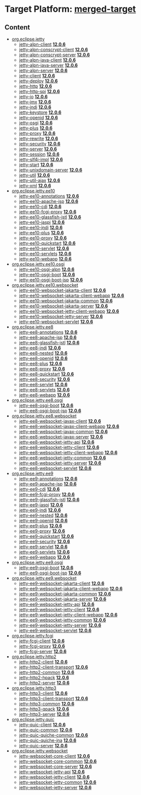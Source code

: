 # Target Platform: [merged-target](https://github.com/eclipse-orbit/orbit-simrel/blob/main/maven-jetty/tp/MavenJetty.target)

## Content
 - [org.eclipse.jetty](https://repo1.maven.org/maven2/org/eclipse/jetty/)
    - [jetty-alpn-client](https://repo1.maven.org/maven2/org/eclipse/jetty/jetty-alpn-client/) **[12.0.6](https://repo1.maven.org/maven2/org/eclipse/jetty/jetty-alpn-client/12.0.6)**
    - [jetty-alpn-conscrypt-client](https://repo1.maven.org/maven2/org/eclipse/jetty/jetty-alpn-conscrypt-client/) **[12.0.6](https://repo1.maven.org/maven2/org/eclipse/jetty/jetty-alpn-conscrypt-client/12.0.6)**
    - [jetty-alpn-conscrypt-server](https://repo1.maven.org/maven2/org/eclipse/jetty/jetty-alpn-conscrypt-server/) **[12.0.6](https://repo1.maven.org/maven2/org/eclipse/jetty/jetty-alpn-conscrypt-server/12.0.6)**
    - [jetty-alpn-java-client](https://repo1.maven.org/maven2/org/eclipse/jetty/jetty-alpn-java-client/) **[12.0.6](https://repo1.maven.org/maven2/org/eclipse/jetty/jetty-alpn-java-client/12.0.6)**
    - [jetty-alpn-java-server](https://repo1.maven.org/maven2/org/eclipse/jetty/jetty-alpn-java-server/) **[12.0.6](https://repo1.maven.org/maven2/org/eclipse/jetty/jetty-alpn-java-server/12.0.6)**
    - [jetty-alpn-server](https://repo1.maven.org/maven2/org/eclipse/jetty/jetty-alpn-server/) **[12.0.6](https://repo1.maven.org/maven2/org/eclipse/jetty/jetty-alpn-server/12.0.6)**
    - [jetty-client](https://repo1.maven.org/maven2/org/eclipse/jetty/jetty-client/) **[12.0.6](https://repo1.maven.org/maven2/org/eclipse/jetty/jetty-client/12.0.6)**
    - [jetty-deploy](https://repo1.maven.org/maven2/org/eclipse/jetty/jetty-deploy/) **[12.0.6](https://repo1.maven.org/maven2/org/eclipse/jetty/jetty-deploy/12.0.6)**
    - [jetty-http](https://repo1.maven.org/maven2/org/eclipse/jetty/jetty-http/) **[12.0.6](https://repo1.maven.org/maven2/org/eclipse/jetty/jetty-http/12.0.6)**
    - [jetty-http-spi](https://repo1.maven.org/maven2/org/eclipse/jetty/jetty-http-spi/) **[12.0.6](https://repo1.maven.org/maven2/org/eclipse/jetty/jetty-http-spi/12.0.6)**
    - [jetty-io](https://repo1.maven.org/maven2/org/eclipse/jetty/jetty-io/) **[12.0.6](https://repo1.maven.org/maven2/org/eclipse/jetty/jetty-io/12.0.6)**
    - [jetty-jmx](https://repo1.maven.org/maven2/org/eclipse/jetty/jetty-jmx/) **[12.0.6](https://repo1.maven.org/maven2/org/eclipse/jetty/jetty-jmx/12.0.6)**
    - [jetty-jndi](https://repo1.maven.org/maven2/org/eclipse/jetty/jetty-jndi/) **[12.0.6](https://repo1.maven.org/maven2/org/eclipse/jetty/jetty-jndi/12.0.6)**
    - [jetty-keystore](https://repo1.maven.org/maven2/org/eclipse/jetty/jetty-keystore/) **[12.0.6](https://repo1.maven.org/maven2/org/eclipse/jetty/jetty-keystore/12.0.6)**
    - [jetty-openid](https://repo1.maven.org/maven2/org/eclipse/jetty/jetty-openid/) **[12.0.6](https://repo1.maven.org/maven2/org/eclipse/jetty/jetty-openid/12.0.6)**
    - [jetty-osgi](https://repo1.maven.org/maven2/org/eclipse/jetty/jetty-osgi/) **[12.0.6](https://repo1.maven.org/maven2/org/eclipse/jetty/jetty-osgi/12.0.6)**
    - [jetty-plus](https://repo1.maven.org/maven2/org/eclipse/jetty/jetty-plus/) **[12.0.6](https://repo1.maven.org/maven2/org/eclipse/jetty/jetty-plus/12.0.6)**
    - [jetty-proxy](https://repo1.maven.org/maven2/org/eclipse/jetty/jetty-proxy/) **[12.0.6](https://repo1.maven.org/maven2/org/eclipse/jetty/jetty-proxy/12.0.6)**
    - [jetty-rewrite](https://repo1.maven.org/maven2/org/eclipse/jetty/jetty-rewrite/) **[12.0.6](https://repo1.maven.org/maven2/org/eclipse/jetty/jetty-rewrite/12.0.6)**
    - [jetty-security](https://repo1.maven.org/maven2/org/eclipse/jetty/jetty-security/) **[12.0.6](https://repo1.maven.org/maven2/org/eclipse/jetty/jetty-security/12.0.6)**
    - [jetty-server](https://repo1.maven.org/maven2/org/eclipse/jetty/jetty-server/) **[12.0.6](https://repo1.maven.org/maven2/org/eclipse/jetty/jetty-server/12.0.6)**
    - [jetty-session](https://repo1.maven.org/maven2/org/eclipse/jetty/jetty-session/) **[12.0.6](https://repo1.maven.org/maven2/org/eclipse/jetty/jetty-session/12.0.6)**
    - [jetty-slf4j-impl](https://repo1.maven.org/maven2/org/eclipse/jetty/jetty-slf4j-impl/) **[12.0.6](https://repo1.maven.org/maven2/org/eclipse/jetty/jetty-slf4j-impl/12.0.6)**
    - [jetty-start](https://repo1.maven.org/maven2/org/eclipse/jetty/jetty-start/) **[12.0.6](https://repo1.maven.org/maven2/org/eclipse/jetty/jetty-start/12.0.6)**
    - [jetty-unixdomain-server](https://repo1.maven.org/maven2/org/eclipse/jetty/jetty-unixdomain-server/) **[12.0.6](https://repo1.maven.org/maven2/org/eclipse/jetty/jetty-unixdomain-server/12.0.6)**
    - [jetty-util](https://repo1.maven.org/maven2/org/eclipse/jetty/jetty-util/) **[12.0.6](https://repo1.maven.org/maven2/org/eclipse/jetty/jetty-util/12.0.6)**
    - [jetty-util-ajax](https://repo1.maven.org/maven2/org/eclipse/jetty/jetty-util-ajax/) **[12.0.6](https://repo1.maven.org/maven2/org/eclipse/jetty/jetty-util-ajax/12.0.6)**
    - [jetty-xml](https://repo1.maven.org/maven2/org/eclipse/jetty/jetty-xml/) **[12.0.6](https://repo1.maven.org/maven2/org/eclipse/jetty/jetty-xml/12.0.6)**
 - [org.eclipse.jetty.ee10](https://repo1.maven.org/maven2/org/eclipse/jetty/ee10/)
    - [jetty-ee10-annotations](https://repo1.maven.org/maven2/org/eclipse/jetty/ee10/jetty-ee10-annotations/) **[12.0.6](https://repo1.maven.org/maven2/org/eclipse/jetty/ee10/jetty-ee10-annotations/12.0.6)**
    - [jetty-ee10-apache-jsp](https://repo1.maven.org/maven2/org/eclipse/jetty/ee10/jetty-ee10-apache-jsp/) **[12.0.6](https://repo1.maven.org/maven2/org/eclipse/jetty/ee10/jetty-ee10-apache-jsp/12.0.6)**
    - [jetty-ee10-cdi](https://repo1.maven.org/maven2/org/eclipse/jetty/ee10/jetty-ee10-cdi/) **[12.0.6](https://repo1.maven.org/maven2/org/eclipse/jetty/ee10/jetty-ee10-cdi/12.0.6)**
    - [jetty-ee10-fcgi-proxy](https://repo1.maven.org/maven2/org/eclipse/jetty/ee10/jetty-ee10-fcgi-proxy/) **[12.0.6](https://repo1.maven.org/maven2/org/eclipse/jetty/ee10/jetty-ee10-fcgi-proxy/12.0.6)**
    - [jetty-ee10-glassfish-jstl](https://repo1.maven.org/maven2/org/eclipse/jetty/ee10/jetty-ee10-glassfish-jstl/) **[12.0.6](https://repo1.maven.org/maven2/org/eclipse/jetty/ee10/jetty-ee10-glassfish-jstl/12.0.6)**
    - [jetty-ee10-jaspi](https://repo1.maven.org/maven2/org/eclipse/jetty/ee10/jetty-ee10-jaspi/) **[12.0.6](https://repo1.maven.org/maven2/org/eclipse/jetty/ee10/jetty-ee10-jaspi/12.0.6)**
    - [jetty-ee10-jndi](https://repo1.maven.org/maven2/org/eclipse/jetty/ee10/jetty-ee10-jndi/) **[12.0.6](https://repo1.maven.org/maven2/org/eclipse/jetty/ee10/jetty-ee10-jndi/12.0.6)**
    - [jetty-ee10-plus](https://repo1.maven.org/maven2/org/eclipse/jetty/ee10/jetty-ee10-plus/) **[12.0.6](https://repo1.maven.org/maven2/org/eclipse/jetty/ee10/jetty-ee10-plus/12.0.6)**
    - [jetty-ee10-proxy](https://repo1.maven.org/maven2/org/eclipse/jetty/ee10/jetty-ee10-proxy/) **[12.0.6](https://repo1.maven.org/maven2/org/eclipse/jetty/ee10/jetty-ee10-proxy/12.0.6)**
    - [jetty-ee10-quickstart](https://repo1.maven.org/maven2/org/eclipse/jetty/ee10/jetty-ee10-quickstart/) **[12.0.6](https://repo1.maven.org/maven2/org/eclipse/jetty/ee10/jetty-ee10-quickstart/12.0.6)**
    - [jetty-ee10-servlet](https://repo1.maven.org/maven2/org/eclipse/jetty/ee10/jetty-ee10-servlet/) **[12.0.6](https://repo1.maven.org/maven2/org/eclipse/jetty/ee10/jetty-ee10-servlet/12.0.6)**
    - [jetty-ee10-servlets](https://repo1.maven.org/maven2/org/eclipse/jetty/ee10/jetty-ee10-servlets/) **[12.0.6](https://repo1.maven.org/maven2/org/eclipse/jetty/ee10/jetty-ee10-servlets/12.0.6)**
    - [jetty-ee10-webapp](https://repo1.maven.org/maven2/org/eclipse/jetty/ee10/jetty-ee10-webapp/) **[12.0.6](https://repo1.maven.org/maven2/org/eclipse/jetty/ee10/jetty-ee10-webapp/12.0.6)**
 - [org.eclipse.jetty.ee10.osgi](https://repo1.maven.org/maven2/org/eclipse/jetty/ee10/osgi/)
    - [jetty-ee10-osgi-alpn](https://repo1.maven.org/maven2/org/eclipse/jetty/ee10/osgi/jetty-ee10-osgi-alpn/) **[12.0.6](https://repo1.maven.org/maven2/org/eclipse/jetty/ee10/osgi/jetty-ee10-osgi-alpn/12.0.6)**
    - [jetty-ee10-osgi-boot](https://repo1.maven.org/maven2/org/eclipse/jetty/ee10/osgi/jetty-ee10-osgi-boot/) **[12.0.6](https://repo1.maven.org/maven2/org/eclipse/jetty/ee10/osgi/jetty-ee10-osgi-boot/12.0.6)**
    - [jetty-ee10-osgi-boot-jsp](https://repo1.maven.org/maven2/org/eclipse/jetty/ee10/osgi/jetty-ee10-osgi-boot-jsp/) **[12.0.6](https://repo1.maven.org/maven2/org/eclipse/jetty/ee10/osgi/jetty-ee10-osgi-boot-jsp/12.0.6)**
 - [org.eclipse.jetty.ee10.websocket](https://repo1.maven.org/maven2/org/eclipse/jetty/ee10/websocket/)
    - [jetty-ee10-websocket-jakarta-client](https://repo1.maven.org/maven2/org/eclipse/jetty/ee10/websocket/jetty-ee10-websocket-jakarta-client/) **[12.0.6](https://repo1.maven.org/maven2/org/eclipse/jetty/ee10/websocket/jetty-ee10-websocket-jakarta-client/12.0.6)**
    - [jetty-ee10-websocket-jakarta-client-webapp](https://repo1.maven.org/maven2/org/eclipse/jetty/ee10/websocket/jetty-ee10-websocket-jakarta-client-webapp/) **[12.0.6](https://repo1.maven.org/maven2/org/eclipse/jetty/ee10/websocket/jetty-ee10-websocket-jakarta-client-webapp/12.0.6)**
    - [jetty-ee10-websocket-jakarta-common](https://repo1.maven.org/maven2/org/eclipse/jetty/ee10/websocket/jetty-ee10-websocket-jakarta-common/) **[12.0.6](https://repo1.maven.org/maven2/org/eclipse/jetty/ee10/websocket/jetty-ee10-websocket-jakarta-common/12.0.6)**
    - [jetty-ee10-websocket-jakarta-server](https://repo1.maven.org/maven2/org/eclipse/jetty/ee10/websocket/jetty-ee10-websocket-jakarta-server/) **[12.0.6](https://repo1.maven.org/maven2/org/eclipse/jetty/ee10/websocket/jetty-ee10-websocket-jakarta-server/12.0.6)**
    - [jetty-ee10-websocket-jetty-client-webapp](https://repo1.maven.org/maven2/org/eclipse/jetty/ee10/websocket/jetty-ee10-websocket-jetty-client-webapp/) **[12.0.6](https://repo1.maven.org/maven2/org/eclipse/jetty/ee10/websocket/jetty-ee10-websocket-jetty-client-webapp/12.0.6)**
    - [jetty-ee10-websocket-jetty-server](https://repo1.maven.org/maven2/org/eclipse/jetty/ee10/websocket/jetty-ee10-websocket-jetty-server/) **[12.0.6](https://repo1.maven.org/maven2/org/eclipse/jetty/ee10/websocket/jetty-ee10-websocket-jetty-server/12.0.6)**
    - [jetty-ee10-websocket-servlet](https://repo1.maven.org/maven2/org/eclipse/jetty/ee10/websocket/jetty-ee10-websocket-servlet/) **[12.0.6](https://repo1.maven.org/maven2/org/eclipse/jetty/ee10/websocket/jetty-ee10-websocket-servlet/12.0.6)**
 - [org.eclipse.jetty.ee8](https://repo1.maven.org/maven2/org/eclipse/jetty/ee8/)
    - [jetty-ee8-annotations](https://repo1.maven.org/maven2/org/eclipse/jetty/ee8/jetty-ee8-annotations/) **[12.0.6](https://repo1.maven.org/maven2/org/eclipse/jetty/ee8/jetty-ee8-annotations/12.0.6)**
    - [jetty-ee8-apache-jsp](https://repo1.maven.org/maven2/org/eclipse/jetty/ee8/jetty-ee8-apache-jsp/) **[12.0.6](https://repo1.maven.org/maven2/org/eclipse/jetty/ee8/jetty-ee8-apache-jsp/12.0.6)**
    - [jetty-ee8-glassfish-jstl](https://repo1.maven.org/maven2/org/eclipse/jetty/ee8/jetty-ee8-glassfish-jstl/) **[12.0.6](https://repo1.maven.org/maven2/org/eclipse/jetty/ee8/jetty-ee8-glassfish-jstl/12.0.6)**
    - [jetty-ee8-jndi](https://repo1.maven.org/maven2/org/eclipse/jetty/ee8/jetty-ee8-jndi/) **[12.0.6](https://repo1.maven.org/maven2/org/eclipse/jetty/ee8/jetty-ee8-jndi/12.0.6)**
    - [jetty-ee8-nested](https://repo1.maven.org/maven2/org/eclipse/jetty/ee8/jetty-ee8-nested/) **[12.0.6](https://repo1.maven.org/maven2/org/eclipse/jetty/ee8/jetty-ee8-nested/12.0.6)**
    - [jetty-ee8-openid](https://repo1.maven.org/maven2/org/eclipse/jetty/ee8/jetty-ee8-openid/) **[12.0.6](https://repo1.maven.org/maven2/org/eclipse/jetty/ee8/jetty-ee8-openid/12.0.6)**
    - [jetty-ee8-plus](https://repo1.maven.org/maven2/org/eclipse/jetty/ee8/jetty-ee8-plus/) **[12.0.6](https://repo1.maven.org/maven2/org/eclipse/jetty/ee8/jetty-ee8-plus/12.0.6)**
    - [jetty-ee8-proxy](https://repo1.maven.org/maven2/org/eclipse/jetty/ee8/jetty-ee8-proxy/) **[12.0.6](https://repo1.maven.org/maven2/org/eclipse/jetty/ee8/jetty-ee8-proxy/12.0.6)**
    - [jetty-ee8-quickstart](https://repo1.maven.org/maven2/org/eclipse/jetty/ee8/jetty-ee8-quickstart/) **[12.0.6](https://repo1.maven.org/maven2/org/eclipse/jetty/ee8/jetty-ee8-quickstart/12.0.6)**
    - [jetty-ee8-security](https://repo1.maven.org/maven2/org/eclipse/jetty/ee8/jetty-ee8-security/) **[12.0.6](https://repo1.maven.org/maven2/org/eclipse/jetty/ee8/jetty-ee8-security/12.0.6)**
    - [jetty-ee8-servlet](https://repo1.maven.org/maven2/org/eclipse/jetty/ee8/jetty-ee8-servlet/) **[12.0.6](https://repo1.maven.org/maven2/org/eclipse/jetty/ee8/jetty-ee8-servlet/12.0.6)**
    - [jetty-ee8-servlets](https://repo1.maven.org/maven2/org/eclipse/jetty/ee8/jetty-ee8-servlets/) **[12.0.6](https://repo1.maven.org/maven2/org/eclipse/jetty/ee8/jetty-ee8-servlets/12.0.6)**
    - [jetty-ee8-webapp](https://repo1.maven.org/maven2/org/eclipse/jetty/ee8/jetty-ee8-webapp/) **[12.0.6](https://repo1.maven.org/maven2/org/eclipse/jetty/ee8/jetty-ee8-webapp/12.0.6)**
 - [org.eclipse.jetty.ee8.osgi](https://repo1.maven.org/maven2/org/eclipse/jetty/ee8/osgi/)
    - [jetty-ee8-osgi-boot](https://repo1.maven.org/maven2/org/eclipse/jetty/ee8/osgi/jetty-ee8-osgi-boot/) **[12.0.6](https://repo1.maven.org/maven2/org/eclipse/jetty/ee8/osgi/jetty-ee8-osgi-boot/12.0.6)**
    - [jetty-ee8-osgi-boot-jsp](https://repo1.maven.org/maven2/org/eclipse/jetty/ee8/osgi/jetty-ee8-osgi-boot-jsp/) **[12.0.6](https://repo1.maven.org/maven2/org/eclipse/jetty/ee8/osgi/jetty-ee8-osgi-boot-jsp/12.0.6)**
 - [org.eclipse.jetty.ee8.websocket](https://repo1.maven.org/maven2/org/eclipse/jetty/ee8/websocket/)
    - [jetty-ee8-websocket-javax-client](https://repo1.maven.org/maven2/org/eclipse/jetty/ee8/websocket/jetty-ee8-websocket-javax-client/) **[12.0.6](https://repo1.maven.org/maven2/org/eclipse/jetty/ee8/websocket/jetty-ee8-websocket-javax-client/12.0.6)**
    - [jetty-ee8-websocket-javax-client-webapp](https://repo1.maven.org/maven2/org/eclipse/jetty/ee8/websocket/jetty-ee8-websocket-javax-client-webapp/) **[12.0.6](https://repo1.maven.org/maven2/org/eclipse/jetty/ee8/websocket/jetty-ee8-websocket-javax-client-webapp/12.0.6)**
    - [jetty-ee8-websocket-javax-common](https://repo1.maven.org/maven2/org/eclipse/jetty/ee8/websocket/jetty-ee8-websocket-javax-common/) **[12.0.6](https://repo1.maven.org/maven2/org/eclipse/jetty/ee8/websocket/jetty-ee8-websocket-javax-common/12.0.6)**
    - [jetty-ee8-websocket-javax-server](https://repo1.maven.org/maven2/org/eclipse/jetty/ee8/websocket/jetty-ee8-websocket-javax-server/) **[12.0.6](https://repo1.maven.org/maven2/org/eclipse/jetty/ee8/websocket/jetty-ee8-websocket-javax-server/12.0.6)**
    - [jetty-ee8-websocket-jetty-api](https://repo1.maven.org/maven2/org/eclipse/jetty/ee8/websocket/jetty-ee8-websocket-jetty-api/) **[12.0.6](https://repo1.maven.org/maven2/org/eclipse/jetty/ee8/websocket/jetty-ee8-websocket-jetty-api/12.0.6)**
    - [jetty-ee8-websocket-jetty-client](https://repo1.maven.org/maven2/org/eclipse/jetty/ee8/websocket/jetty-ee8-websocket-jetty-client/) **[12.0.6](https://repo1.maven.org/maven2/org/eclipse/jetty/ee8/websocket/jetty-ee8-websocket-jetty-client/12.0.6)**
    - [jetty-ee8-websocket-jetty-client-webapp](https://repo1.maven.org/maven2/org/eclipse/jetty/ee8/websocket/jetty-ee8-websocket-jetty-client-webapp/) **[12.0.6](https://repo1.maven.org/maven2/org/eclipse/jetty/ee8/websocket/jetty-ee8-websocket-jetty-client-webapp/12.0.6)**
    - [jetty-ee8-websocket-jetty-common](https://repo1.maven.org/maven2/org/eclipse/jetty/ee8/websocket/jetty-ee8-websocket-jetty-common/) **[12.0.6](https://repo1.maven.org/maven2/org/eclipse/jetty/ee8/websocket/jetty-ee8-websocket-jetty-common/12.0.6)**
    - [jetty-ee8-websocket-jetty-server](https://repo1.maven.org/maven2/org/eclipse/jetty/ee8/websocket/jetty-ee8-websocket-jetty-server/) **[12.0.6](https://repo1.maven.org/maven2/org/eclipse/jetty/ee8/websocket/jetty-ee8-websocket-jetty-server/12.0.6)**
    - [jetty-ee8-websocket-servlet](https://repo1.maven.org/maven2/org/eclipse/jetty/ee8/websocket/jetty-ee8-websocket-servlet/) **[12.0.6](https://repo1.maven.org/maven2/org/eclipse/jetty/ee8/websocket/jetty-ee8-websocket-servlet/12.0.6)**
 - [org.eclipse.jetty.ee9](https://repo1.maven.org/maven2/org/eclipse/jetty/ee9/)
    - [jetty-ee9-annotations](https://repo1.maven.org/maven2/org/eclipse/jetty/ee9/jetty-ee9-annotations/) **[12.0.6](https://repo1.maven.org/maven2/org/eclipse/jetty/ee9/jetty-ee9-annotations/12.0.6)**
    - [jetty-ee9-apache-jsp](https://repo1.maven.org/maven2/org/eclipse/jetty/ee9/jetty-ee9-apache-jsp/) **[12.0.6](https://repo1.maven.org/maven2/org/eclipse/jetty/ee9/jetty-ee9-apache-jsp/12.0.6)**
    - [jetty-ee9-cdi](https://repo1.maven.org/maven2/org/eclipse/jetty/ee9/jetty-ee9-cdi/) **[12.0.6](https://repo1.maven.org/maven2/org/eclipse/jetty/ee9/jetty-ee9-cdi/12.0.6)**
    - [jetty-ee9-fcgi-proxy](https://repo1.maven.org/maven2/org/eclipse/jetty/ee9/jetty-ee9-fcgi-proxy/) **[12.0.6](https://repo1.maven.org/maven2/org/eclipse/jetty/ee9/jetty-ee9-fcgi-proxy/12.0.6)**
    - [jetty-ee9-glassfish-jstl](https://repo1.maven.org/maven2/org/eclipse/jetty/ee9/jetty-ee9-glassfish-jstl/) **[12.0.6](https://repo1.maven.org/maven2/org/eclipse/jetty/ee9/jetty-ee9-glassfish-jstl/12.0.6)**
    - [jetty-ee9-jaspi](https://repo1.maven.org/maven2/org/eclipse/jetty/ee9/jetty-ee9-jaspi/) **[12.0.6](https://repo1.maven.org/maven2/org/eclipse/jetty/ee9/jetty-ee9-jaspi/12.0.6)**
    - [jetty-ee9-jndi](https://repo1.maven.org/maven2/org/eclipse/jetty/ee9/jetty-ee9-jndi/) **[12.0.6](https://repo1.maven.org/maven2/org/eclipse/jetty/ee9/jetty-ee9-jndi/12.0.6)**
    - [jetty-ee9-nested](https://repo1.maven.org/maven2/org/eclipse/jetty/ee9/jetty-ee9-nested/) **[12.0.6](https://repo1.maven.org/maven2/org/eclipse/jetty/ee9/jetty-ee9-nested/12.0.6)**
    - [jetty-ee9-openid](https://repo1.maven.org/maven2/org/eclipse/jetty/ee9/jetty-ee9-openid/) **[12.0.6](https://repo1.maven.org/maven2/org/eclipse/jetty/ee9/jetty-ee9-openid/12.0.6)**
    - [jetty-ee9-plus](https://repo1.maven.org/maven2/org/eclipse/jetty/ee9/jetty-ee9-plus/) **[12.0.6](https://repo1.maven.org/maven2/org/eclipse/jetty/ee9/jetty-ee9-plus/12.0.6)**
    - [jetty-ee9-proxy](https://repo1.maven.org/maven2/org/eclipse/jetty/ee9/jetty-ee9-proxy/) **[12.0.6](https://repo1.maven.org/maven2/org/eclipse/jetty/ee9/jetty-ee9-proxy/12.0.6)**
    - [jetty-ee9-quickstart](https://repo1.maven.org/maven2/org/eclipse/jetty/ee9/jetty-ee9-quickstart/) **[12.0.6](https://repo1.maven.org/maven2/org/eclipse/jetty/ee9/jetty-ee9-quickstart/12.0.6)**
    - [jetty-ee9-security](https://repo1.maven.org/maven2/org/eclipse/jetty/ee9/jetty-ee9-security/) **[12.0.6](https://repo1.maven.org/maven2/org/eclipse/jetty/ee9/jetty-ee9-security/12.0.6)**
    - [jetty-ee9-servlet](https://repo1.maven.org/maven2/org/eclipse/jetty/ee9/jetty-ee9-servlet/) **[12.0.6](https://repo1.maven.org/maven2/org/eclipse/jetty/ee9/jetty-ee9-servlet/12.0.6)**
    - [jetty-ee9-servlets](https://repo1.maven.org/maven2/org/eclipse/jetty/ee9/jetty-ee9-servlets/) **[12.0.6](https://repo1.maven.org/maven2/org/eclipse/jetty/ee9/jetty-ee9-servlets/12.0.6)**
    - [jetty-ee9-webapp](https://repo1.maven.org/maven2/org/eclipse/jetty/ee9/jetty-ee9-webapp/) **[12.0.6](https://repo1.maven.org/maven2/org/eclipse/jetty/ee9/jetty-ee9-webapp/12.0.6)**
 - [org.eclipse.jetty.ee9.osgi](https://repo1.maven.org/maven2/org/eclipse/jetty/ee9/osgi/)
    - [jetty-ee9-osgi-boot](https://repo1.maven.org/maven2/org/eclipse/jetty/ee9/osgi/jetty-ee9-osgi-boot/) **[12.0.6](https://repo1.maven.org/maven2/org/eclipse/jetty/ee9/osgi/jetty-ee9-osgi-boot/12.0.6)**
    - [jetty-ee9-osgi-boot-jsp](https://repo1.maven.org/maven2/org/eclipse/jetty/ee9/osgi/jetty-ee9-osgi-boot-jsp/) **[12.0.6](https://repo1.maven.org/maven2/org/eclipse/jetty/ee9/osgi/jetty-ee9-osgi-boot-jsp/12.0.6)**
 - [org.eclipse.jetty.ee9.websocket](https://repo1.maven.org/maven2/org/eclipse/jetty/ee9/websocket/)
    - [jetty-ee9-websocket-jakarta-client](https://repo1.maven.org/maven2/org/eclipse/jetty/ee9/websocket/jetty-ee9-websocket-jakarta-client/) **[12.0.6](https://repo1.maven.org/maven2/org/eclipse/jetty/ee9/websocket/jetty-ee9-websocket-jakarta-client/12.0.6)**
    - [jetty-ee9-websocket-jakarta-client-webapp](https://repo1.maven.org/maven2/org/eclipse/jetty/ee9/websocket/jetty-ee9-websocket-jakarta-client-webapp/) **[12.0.6](https://repo1.maven.org/maven2/org/eclipse/jetty/ee9/websocket/jetty-ee9-websocket-jakarta-client-webapp/12.0.6)**
    - [jetty-ee9-websocket-jakarta-common](https://repo1.maven.org/maven2/org/eclipse/jetty/ee9/websocket/jetty-ee9-websocket-jakarta-common/) **[12.0.6](https://repo1.maven.org/maven2/org/eclipse/jetty/ee9/websocket/jetty-ee9-websocket-jakarta-common/12.0.6)**
    - [jetty-ee9-websocket-jakarta-server](https://repo1.maven.org/maven2/org/eclipse/jetty/ee9/websocket/jetty-ee9-websocket-jakarta-server/) **[12.0.6](https://repo1.maven.org/maven2/org/eclipse/jetty/ee9/websocket/jetty-ee9-websocket-jakarta-server/12.0.6)**
    - [jetty-ee9-websocket-jetty-api](https://repo1.maven.org/maven2/org/eclipse/jetty/ee9/websocket/jetty-ee9-websocket-jetty-api/) **[12.0.6](https://repo1.maven.org/maven2/org/eclipse/jetty/ee9/websocket/jetty-ee9-websocket-jetty-api/12.0.6)**
    - [jetty-ee9-websocket-jetty-client](https://repo1.maven.org/maven2/org/eclipse/jetty/ee9/websocket/jetty-ee9-websocket-jetty-client/) **[12.0.6](https://repo1.maven.org/maven2/org/eclipse/jetty/ee9/websocket/jetty-ee9-websocket-jetty-client/12.0.6)**
    - [jetty-ee9-websocket-jetty-client-webapp](https://repo1.maven.org/maven2/org/eclipse/jetty/ee9/websocket/jetty-ee9-websocket-jetty-client-webapp/) **[12.0.6](https://repo1.maven.org/maven2/org/eclipse/jetty/ee9/websocket/jetty-ee9-websocket-jetty-client-webapp/12.0.6)**
    - [jetty-ee9-websocket-jetty-common](https://repo1.maven.org/maven2/org/eclipse/jetty/ee9/websocket/jetty-ee9-websocket-jetty-common/) **[12.0.6](https://repo1.maven.org/maven2/org/eclipse/jetty/ee9/websocket/jetty-ee9-websocket-jetty-common/12.0.6)**
    - [jetty-ee9-websocket-jetty-server](https://repo1.maven.org/maven2/org/eclipse/jetty/ee9/websocket/jetty-ee9-websocket-jetty-server/) **[12.0.6](https://repo1.maven.org/maven2/org/eclipse/jetty/ee9/websocket/jetty-ee9-websocket-jetty-server/12.0.6)**
    - [jetty-ee9-websocket-servlet](https://repo1.maven.org/maven2/org/eclipse/jetty/ee9/websocket/jetty-ee9-websocket-servlet/) **[12.0.6](https://repo1.maven.org/maven2/org/eclipse/jetty/ee9/websocket/jetty-ee9-websocket-servlet/12.0.6)**
 - [org.eclipse.jetty.fcgi](https://repo1.maven.org/maven2/org/eclipse/jetty/fcgi/)
    - [jetty-fcgi-client](https://repo1.maven.org/maven2/org/eclipse/jetty/fcgi/jetty-fcgi-client/) **[12.0.6](https://repo1.maven.org/maven2/org/eclipse/jetty/fcgi/jetty-fcgi-client/12.0.6)**
    - [jetty-fcgi-proxy](https://repo1.maven.org/maven2/org/eclipse/jetty/fcgi/jetty-fcgi-proxy/) **[12.0.6](https://repo1.maven.org/maven2/org/eclipse/jetty/fcgi/jetty-fcgi-proxy/12.0.6)**
    - [jetty-fcgi-server](https://repo1.maven.org/maven2/org/eclipse/jetty/fcgi/jetty-fcgi-server/) **[12.0.6](https://repo1.maven.org/maven2/org/eclipse/jetty/fcgi/jetty-fcgi-server/12.0.6)**
 - [org.eclipse.jetty.http2](https://repo1.maven.org/maven2/org/eclipse/jetty/http2/)
    - [jetty-http2-client](https://repo1.maven.org/maven2/org/eclipse/jetty/http2/jetty-http2-client/) **[12.0.6](https://repo1.maven.org/maven2/org/eclipse/jetty/http2/jetty-http2-client/12.0.6)**
    - [jetty-http2-client-transport](https://repo1.maven.org/maven2/org/eclipse/jetty/http2/jetty-http2-client-transport/) **[12.0.6](https://repo1.maven.org/maven2/org/eclipse/jetty/http2/jetty-http2-client-transport/12.0.6)**
    - [jetty-http2-common](https://repo1.maven.org/maven2/org/eclipse/jetty/http2/jetty-http2-common/) **[12.0.6](https://repo1.maven.org/maven2/org/eclipse/jetty/http2/jetty-http2-common/12.0.6)**
    - [jetty-http2-hpack](https://repo1.maven.org/maven2/org/eclipse/jetty/http2/jetty-http2-hpack/) **[12.0.6](https://repo1.maven.org/maven2/org/eclipse/jetty/http2/jetty-http2-hpack/12.0.6)**
    - [jetty-http2-server](https://repo1.maven.org/maven2/org/eclipse/jetty/http2/jetty-http2-server/) **[12.0.6](https://repo1.maven.org/maven2/org/eclipse/jetty/http2/jetty-http2-server/12.0.6)**
 - [org.eclipse.jetty.http3](https://repo1.maven.org/maven2/org/eclipse/jetty/http3/)
    - [jetty-http3-client](https://repo1.maven.org/maven2/org/eclipse/jetty/http3/jetty-http3-client/) **[12.0.6](https://repo1.maven.org/maven2/org/eclipse/jetty/http3/jetty-http3-client/12.0.6)**
    - [jetty-http3-client-transport](https://repo1.maven.org/maven2/org/eclipse/jetty/http3/jetty-http3-client-transport/) **[12.0.6](https://repo1.maven.org/maven2/org/eclipse/jetty/http3/jetty-http3-client-transport/12.0.6)**
    - [jetty-http3-common](https://repo1.maven.org/maven2/org/eclipse/jetty/http3/jetty-http3-common/) **[12.0.6](https://repo1.maven.org/maven2/org/eclipse/jetty/http3/jetty-http3-common/12.0.6)**
    - [jetty-http3-qpack](https://repo1.maven.org/maven2/org/eclipse/jetty/http3/jetty-http3-qpack/) **[12.0.6](https://repo1.maven.org/maven2/org/eclipse/jetty/http3/jetty-http3-qpack/12.0.6)**
    - [jetty-http3-server](https://repo1.maven.org/maven2/org/eclipse/jetty/http3/jetty-http3-server/) **[12.0.6](https://repo1.maven.org/maven2/org/eclipse/jetty/http3/jetty-http3-server/12.0.6)**
 - [org.eclipse.jetty.quic](https://repo1.maven.org/maven2/org/eclipse/jetty/quic/)
    - [jetty-quic-client](https://repo1.maven.org/maven2/org/eclipse/jetty/quic/jetty-quic-client/) **[12.0.6](https://repo1.maven.org/maven2/org/eclipse/jetty/quic/jetty-quic-client/12.0.6)**
    - [jetty-quic-common](https://repo1.maven.org/maven2/org/eclipse/jetty/quic/jetty-quic-common/) **[12.0.6](https://repo1.maven.org/maven2/org/eclipse/jetty/quic/jetty-quic-common/12.0.6)**
    - [jetty-quic-quiche-common](https://repo1.maven.org/maven2/org/eclipse/jetty/quic/jetty-quic-quiche-common/) **[12.0.6](https://repo1.maven.org/maven2/org/eclipse/jetty/quic/jetty-quic-quiche-common/12.0.6)**
    - [jetty-quic-quiche-jna](https://repo1.maven.org/maven2/org/eclipse/jetty/quic/jetty-quic-quiche-jna/) **[12.0.6](https://repo1.maven.org/maven2/org/eclipse/jetty/quic/jetty-quic-quiche-jna/12.0.6)**
    - [jetty-quic-server](https://repo1.maven.org/maven2/org/eclipse/jetty/quic/jetty-quic-server/) **[12.0.6](https://repo1.maven.org/maven2/org/eclipse/jetty/quic/jetty-quic-server/12.0.6)**
 - [org.eclipse.jetty.websocket](https://repo1.maven.org/maven2/org/eclipse/jetty/websocket/)
    - [jetty-websocket-core-client](https://repo1.maven.org/maven2/org/eclipse/jetty/websocket/jetty-websocket-core-client/) **[12.0.6](https://repo1.maven.org/maven2/org/eclipse/jetty/websocket/jetty-websocket-core-client/12.0.6)**
    - [jetty-websocket-core-common](https://repo1.maven.org/maven2/org/eclipse/jetty/websocket/jetty-websocket-core-common/) **[12.0.6](https://repo1.maven.org/maven2/org/eclipse/jetty/websocket/jetty-websocket-core-common/12.0.6)**
    - [jetty-websocket-core-server](https://repo1.maven.org/maven2/org/eclipse/jetty/websocket/jetty-websocket-core-server/) **[12.0.6](https://repo1.maven.org/maven2/org/eclipse/jetty/websocket/jetty-websocket-core-server/12.0.6)**
    - [jetty-websocket-jetty-api](https://repo1.maven.org/maven2/org/eclipse/jetty/websocket/jetty-websocket-jetty-api/) **[12.0.6](https://repo1.maven.org/maven2/org/eclipse/jetty/websocket/jetty-websocket-jetty-api/12.0.6)**
    - [jetty-websocket-jetty-client](https://repo1.maven.org/maven2/org/eclipse/jetty/websocket/jetty-websocket-jetty-client/) **[12.0.6](https://repo1.maven.org/maven2/org/eclipse/jetty/websocket/jetty-websocket-jetty-client/12.0.6)**
    - [jetty-websocket-jetty-common](https://repo1.maven.org/maven2/org/eclipse/jetty/websocket/jetty-websocket-jetty-common/) **[12.0.6](https://repo1.maven.org/maven2/org/eclipse/jetty/websocket/jetty-websocket-jetty-common/12.0.6)**
    - [jetty-websocket-jetty-server](https://repo1.maven.org/maven2/org/eclipse/jetty/websocket/jetty-websocket-jetty-server/) **[12.0.6](https://repo1.maven.org/maven2/org/eclipse/jetty/websocket/jetty-websocket-jetty-server/12.0.6)**
